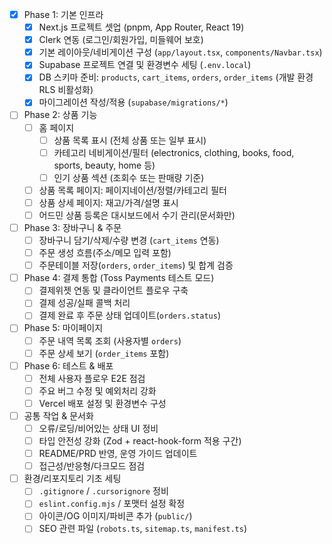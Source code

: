 - [x] Phase 1: 기본 인프라
  - [x] Next.js 프로젝트 셋업 (pnpm, App Router, React 19)
  - [x] Clerk 연동 (로그인/회원가입, 미들웨어 보호)
  - [x] 기본 레이아웃/네비게이션 구성 (`app/layout.tsx`, `components/Navbar.tsx`)
  - [x] Supabase 프로젝트 연결 및 환경변수 세팅 (`.env.local`)
  - [x] DB 스키마 준비: `products`, `cart_items`, `orders`, `order_items` (개발 환경 RLS 비활성화)
  - [x] 마이그레이션 작성/적용 (`supabase/migrations/*`)

- [ ] Phase 2: 상품 기능
  - [ ] 홈 페이지
    - [ ] 상품 목록 표시 (전체 상품 또는 일부 표시)
    - [ ] 카테고리 네비게이션/필터 (electronics, clothing, books, food, sports, beauty, home 등)
    - [ ] 인기 상품 섹션 (조회수 또는 판매량 기준)
  - [ ] 상품 목록 페이지: 페이지네이션/정렬/카테고리 필터
  - [ ] 상품 상세 페이지: 재고/가격/설명 표시
  - [ ] 어드민 상품 등록은 대시보드에서 수기 관리(문서화만)

- [ ] Phase 3: 장바구니 & 주문
  - [ ] 장바구니 담기/삭제/수량 변경 (`cart_items` 연동)
  - [ ] 주문 생성 흐름(주소/메모 입력 포함)
  - [ ] 주문테이블 저장(`orders`, `order_items`) 및 합계 검증

- [ ] Phase 4: 결제 통합 (Toss Payments 테스트 모드)
  - [ ] 결제위젯 연동 및 클라이언트 플로우 구축
  - [ ] 결제 성공/실패 콜백 처리
  - [ ] 결제 완료 후 주문 상태 업데이트(`orders.status`)

- [ ] Phase 5: 마이페이지
  - [ ] 주문 내역 목록 조회 (사용자별 `orders`)
  - [ ] 주문 상세 보기 (`order_items` 포함)

- [ ] Phase 6: 테스트 & 배포
  - [ ] 전체 사용자 플로우 E2E 점검
  - [ ] 주요 버그 수정 및 예외처리 강화
  - [ ] Vercel 배포 설정 및 환경변수 구성

- [ ] 공통 작업 & 문서화
  - [ ] 오류/로딩/비어있는 상태 UI 정비
  - [ ] 타입 안전성 강화 (Zod + react-hook-form 적용 구간)
  - [ ] README/PRD 반영, 운영 가이드 업데이트
  - [ ] 접근성/반응형/다크모드 점검

- [ ] 환경/리포지토리 기초 세팅
  - [ ] `.gitignore` / `.cursorignore` 정비
  - [ ] `eslint.config.mjs` / 포맷터 설정 확정
  - [ ] 아이콘/OG 이미지/파비콘 추가 (`public/`)
  - [ ] SEO 관련 파일 (`robots.ts`, `sitemap.ts`, `manifest.ts`)
